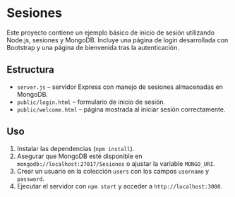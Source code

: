 # Sesiones

Este proyecto contiene un ejemplo básico de inicio de sesión utilizando Node.js, sesiones y MongoDB. Incluye una página de login desarrollada con Bootstrap y una página de bienvenida tras la autenticación.

## Estructura

- `server.js` – servidor Express con manejo de sesiones almacenadas en MongoDB.
- `public/login.html` – formulario de inicio de sesión.
- `public/welcome.html` – página mostrada al iniciar sesión correctamente.

## Uso

1. Instalar las dependencias (`npm install`).
2. Asegurar que MongoDB esté disponible en `mongodb://localhost:27017/Sesiones` o ajustar la variable `MONGO_URI`.
3. Crear un usuario en la colección `users` con los campos `username` y `password`.
4. Ejecutar el servidor con `npm start` y acceder a `http://localhost:3000`.

